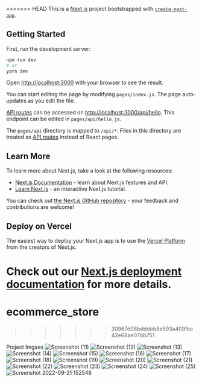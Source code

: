 <<<<<<< HEAD
This is a [Next.js](https://nextjs.org/) project bootstrapped with [`create-next-app`](https://github.com/vercel/next.js/tree/canary/packages/create-next-app).

## Getting Started

First, run the development server:

```bash
npm run dev
# or
yarn dev
```

Open [http://localhost:3000](http://localhost:3000) with your browser to see the result.

You can start editing the page by modifying `pages/index.js`. The page auto-updates as you edit the file.

[API routes](https://nextjs.org/docs/api-routes/introduction) can be accessed on [http://localhost:3000/api/hello](http://localhost:3000/api/hello). This endpoint can be edited in `pages/api/hello.js`.

The `pages/api` directory is mapped to `/api/*`. Files in this directory are treated as [API routes](https://nextjs.org/docs/api-routes/introduction) instead of React pages.

## Learn More

To learn more about Next.js, take a look at the following resources:

- [Next.js Documentation](https://nextjs.org/docs) - learn about Next.js features and API.
- [Learn Next.js](https://nextjs.org/learn) - an interactive Next.js tutorial.

You can check out [the Next.js GitHub repository](https://github.com/vercel/next.js/) - your feedback and contributions are welcome!

## Deploy on Vercel

The easiest way to deploy your Next.js app is to use the [Vercel Platform](https://vercel.com/new?utm_medium=default-template&filter=next.js&utm_source=create-next-app&utm_campaign=create-next-app-readme) from the creators of Next.js.

Check out our [Next.js deployment documentation](https://nextjs.org/docs/deployment) for more details.
=======
# ecommerce_store
>>>>>>> 30967d08bdddeb8e593a409fec42e68ae07bb751



Project Imgaes
![Screenshot (11)](https://user-images.githubusercontent.com/58973468/193393079-cabf8e92-fdd2-4fde-a5a3-0c5a602b4418.png)
![Screenshot (12)](https://user-images.githubusercontent.com/58973468/193393081-1b04b5e6-565d-420b-b62b-bb15989c6e73.png)
![Screenshot (13)](https://user-images.githubusercontent.com/58973468/193393083-9c36718b-3ff9-490e-8295-cbf73ffbd678.png)
![Screenshot (14)](https://user-images.githubusercontent.com/58973468/193393085-7a47f9a6-5065-4b04-8965-ec1c3dc2c5e6.png)
![Screenshot (15)](https://user-images.githubusercontent.com/58973468/193393087-cbccbc40-81e7-487e-9a86-5aa3a2561268.png)
![Screenshot (16)](https://user-images.githubusercontent.com/58973468/193393089-a6707843-c2db-4c52-bf3a-ec92e0ac51dc.png)
![Screenshot (17)](https://user-images.githubusercontent.com/58973468/193393093-c22221f5-5368-4081-b760-52d880faa8af.png)
![Screenshot (18)](https://user-images.githubusercontent.com/58973468/193393095-a76c0238-8dbb-4472-9baf-09c731611b67.png)
![Screenshot (19)](https://user-images.githubusercontent.com/58973468/193393097-0991df13-1c9c-423f-802c-9bdec2a4b022.png)
![Screenshot (20)](https://user-images.githubusercontent.com/58973468/193393099-f22e55e0-a978-426f-b9ff-43af3f88b970.png)
![Screenshot (21)](https://user-images.githubusercontent.com/58973468/193393101-a3a0c68f-f6b3-438f-9991-85aa61dd0821.png)
![Screenshot (22)](https://user-images.githubusercontent.com/58973468/193393102-8a16a51f-cb9e-455e-90f3-54e03a7022eb.png)
![Screenshot (23)](https://user-images.githubusercontent.com/58973468/193393103-bd216f4b-40ea-4a08-b847-ab47ef6463ea.png)
![Screenshot (24)](https://user-images.githubusercontent.com/58973468/193393104-1d14e369-f9e7-4908-8305-a3bec5e102b1.png)
![Screenshot (25)](https://user-images.githubusercontent.com/58973468/193393105-51160e1f-779e-4ff5-9b5b-374b644ca2f2.png)
![Screenshot 2022-09-21 152548](https://user-images.githubusercontent.com/58973468/193393107-2d966e3e-a933-4f93-91e6-50fc628b5f6d.jpg)

